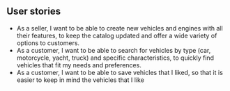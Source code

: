 ## User stories
- As a seller, I want to be able to create new vehicles and engines with all their features, to keep the catalog updated and offer a wide variety of options to customers.
- As a customer, I want to be able to search for vehicles by type (car, motorcycle, yacht, truck) and specific characteristics, to quickly find vehicles that fit my needs and preferences.
- As a customer, I want to be able to save vehicles that I liked, so that it is easier to keep in mind the vehicles that I like


